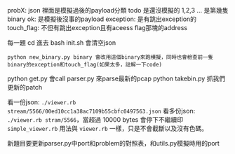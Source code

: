 probX:
    json 裡面是模擬過後的payload分類
        todo 是還沒模擬的
        1,2,3 ... 是第幾隻binary
            ok: 是模擬後沒事的payload
            exception: 是有跳出exception的
            touch_flag: 不但有跳出exception且有aceess flag那塊的address


每一題 cd 進去 bash init.sh 會清空json
```
python new_binary.py binary 會改用這個binary來跑模擬，同時也會檢查前一隻binary的exception和touch_flag(如果太多，註解一下code)
```
python get.py 會call parser.py 來parse最新的pcap
python takebin.py 抓我們更新的patch

看一份json: `./viewer.rb stream/5566/00ed10cc1a38ac7109b55cbfc0497563.json`
看多份json: `./viewer.rb stram/5566`，當超過 10000 bytes 會停下不繼續印
`simple_viewer.rb` 用法與 `viewer.rb` 一樣，只是不會截斷以及沒有色碼。

新題目要更新parser.py中port和problem的對照表，和utils.py模擬時用的port
